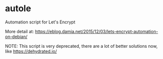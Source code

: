 # autole
Automation script for Let's Encrypt

More detail at:
https://eblog.damia.net/2015/12/03/lets-encrypt-automation-on-debian/

NOTE: This script is very deprecated, there are a lot of better solutions now, like https://dehydrated.io/
